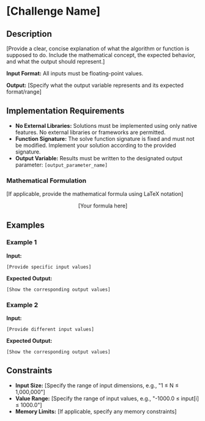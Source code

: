 # [Challenge Name]

## Description

[Provide a clear, concise explanation of what the algorithm or function is supposed to do. Include the mathematical concept, the expected behavior, and what the output should represent.]

**Input Format:** All inputs must be floating-point values.

**Output:** [Specify what the output variable represents and its expected format/range]

## Implementation Requirements

- **No External Libraries:** Solutions must be implemented using only native features. No external libraries or frameworks are permitted.
- **Function Signature:** The solve function signature is fixed and must not be modified. Implement your solution according to the provided signature.
- **Output Variable:** Results must be written to the designated output parameter: `[output_parameter_name]`

### Mathematical Formulation

[If applicable, provide the mathematical formula using LaTeX notation]

$$
\text{[Your formula here]}
$$

## Examples

### Example 1
**Input:**
```
[Provide specific input values]
```

**Expected Output:**
```
[Show the corresponding output values]
```

### Example 2
**Input:**
```
[Provide different input values]
```

**Expected Output:**
```
[Show the corresponding output values]
```

## Constraints

- **Input Size:** [Specify the range of input dimensions, e.g., "1 ≤ N ≤ 1,000,000"]
- **Value Range:** [Specify the range of input values, e.g., "-1000.0 ≤ input[i] ≤ 1000.0"]
- **Memory Limits:** [If applicable, specify any memory constraints]
